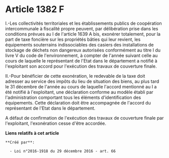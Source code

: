 # Article 1382 F

I.-Les collectivités territoriales et les établissements publics de  coopération intercommunale à fiscalité propre peuvent,
par délibération  prise dans les conditions prévues au I de l'article 1639 A bis, exonérer  totalement, pour la part de taxe
foncière sur les propriétés bâties qui  leur revient, les équipements souterrains indissociables des casiers  des
installations de stockage de déchets non dangereux autorisées  conformément au titre I du livre V du code de l'environnement,
à compter  de l'année suivant celle au cours de laquelle le représentant de l'Etat  dans le département a notifié à
l'exploitant son accord pour  l'exécution des travaux de couverture finale. 

II.-Pour bénéficier de cette exonération, le redevable de la taxe doit  adresser au service des impôts du lieu de situation
des biens, au plus  tard le 31 décembre de l'année au cours de laquelle l'accord mentionné  au I a été notifié à
l'exploitant, une déclaration conforme au modèle  établi par l'administration comportant tous les éléments  d'identification
des équipements. Cette déclaration doit être  accompagnée de l'accord du représentant de l'Etat dans le département. 

A défaut de confirmation de l'exécution des travaux de couverture  finale par l'exploitant, l'exonération cesse d'être
accordée.

**Liens relatifs à cet article**

	**Créé par**:

	  - Loi n°2016-1918 du 29 décembre 2016 - art. 66
